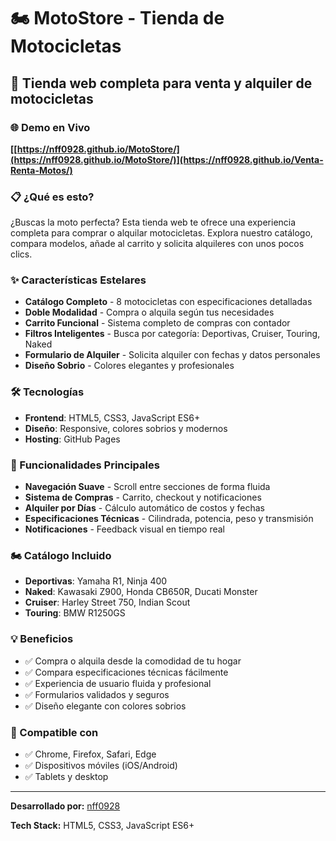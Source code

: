 # 🏍️ MotoStore - Tienda de Motocicletas
## 🚀 Tienda web completa para venta y alquiler de motocicletas

### 🌐 Demo en Vivo
**[[https://nff0928.github.io/MotoStore/](https://nff0928.github.io/MotoStore/)](https://nff0928.github.io/Venta-Renta-Motos/)**

### 📋 ¿Qué es esto?
¿Buscas la moto perfecta? Esta tienda web te ofrece una experiencia completa para comprar o alquilar motocicletas. Explora nuestro catálogo, compara modelos, añade al carrito y solicita alquileres con unos pocos clics.

### ✨ Características Estelares
- **Catálogo Completo** - 8 motocicletas con especificaciones detalladas
- **Doble Modalidad** - Compra o alquila según tus necesidades
- **Carrito Funcional** - Sistema completo de compras con contador
- **Filtros Inteligentes** - Busca por categoría: Deportivas, Cruiser, Touring, Naked
- **Formulario de Alquiler** - Solicita alquiler con fechas y datos personales
- **Diseño Sobrio** - Colores elegantes y profesionales

### 🛠️ Tecnologías
- **Frontend**: HTML5, CSS3, JavaScript ES6+
- **Diseño**: Responsive, colores sobrios y modernos
- **Hosting**: GitHub Pages

### 🎯 Funcionalidades Principales
- **Navegación Suave** - Scroll entre secciones de forma fluida
- **Sistema de Compras** - Carrito, checkout y notificaciones
- **Alquiler por Días** - Cálculo automático de costos y fechas
- **Especificaciones Técnicas** - Cilindrada, potencia, peso y transmisión
- **Notificaciones** - Feedback visual en tiempo real

### 🏍️ Catálogo Incluido
- **Deportivas**: Yamaha R1, Ninja 400
- **Naked**: Kawasaki Z900, Honda CB650R, Ducati Monster
- **Cruiser**: Harley Street 750, Indian Scout
- **Touring**: BMW R1250GS

### 💡 Beneficios
- ✅ Compra o alquila desde la comodidad de tu hogar
- ✅ Compara especificaciones técnicas fácilmente
- ✅ Experiencia de usuario fluida y profesional
- ✅ Formularios validados y seguros
- ✅ Diseño elegante con colores sobrios

### 📱 Compatible con
- ✅ Chrome, Firefox, Safari, Edge
- ✅ Dispositivos móviles (iOS/Android)
- ✅ Tablets y desktop

---

**Desarrollado por:** [nff0928](https://github.com/nff0928)

**Tech Stack:** HTML5, CSS3, JavaScript ES6+
